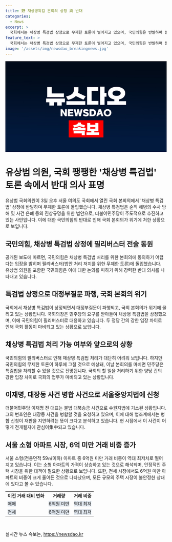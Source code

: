 ```yaml
---
title: 野 채상병특검 본회의 상정 與 반대
categories:
  - News
excerpt: >
  국회에서는 채상병 특검법 상정으로 무제한 토론이 벌어지고 있으며, 국민의힘은 반발하며 필리버스터에 돌입했다. 이에 대정부질문은 파행됐고, 국회의장의 결정에 반발해 생략하는 모습도 보였다. 민주당이 국회의 다수를 차지하고 있기 때문에, 국민의힘이 요구한 무제한 토론은 하루용에 그칠 가능성이 크다. 민주당은 특검법을 처리할 수 있게 될 전망이지만, 국민의힘은 계속해서 반발할 전망이다. 더불어민주당 이재명 전 대표의 대장동 사건과 관련해 서울중앙지법에서 진행 중인 사건에 병합을 요청하여 재판 지연을 시도하고 있는 상황이다. 또한, 서울의 소형 아파트 중 6억 미만의 거래 비중이 크게 줄어들며, 6억 미만 소형 아파트의 거래가 사라지는 현상이 나타나고 있다. 전세 거래에서도 6억 미만 아파트의 비중이 크게 줄어들고 있어, 이러한 추세가 이어질 경우 소형 아파트 시장에서의 변화가 예상된다.
feature_text: >
  국회에서는 채상병 특검법 상정으로 무제한 토론이 벌어지고 있으며, 국민의힘은 반발하며 필리버스터에 돌입했다. 이에 대정부질문은 파행됐고, 국회의장의 결정에 반발해 생략하는 모습도 보였다. 민주당이 국회의 다수를 차지하고 있기 때문에, 국민의힘이 요구한 무제한 토론은 하루용에 그칠 가능성이 크다. 민주당은 특검법을 처리할 수 있게 될 전망이지만, 국민의힘은 계속해서 반발할 전망이다. 더불어민주당 이재명 전 대표의 대장동 사건과 관련해 서울중앙지법에서 진행 중인 사건에 병합을 요청하여 재판 지연을 시도하고 있는 상황이다. 또한, 서울의 소형 아파트 중 6억 미만의 거래 비중이 크게 줄어들며, 6억 미만 소형 아파트의 거래가 사라지는 현상이 나타나고 있다. 전세 거래에서도 6억 미만 아파트의 비중이 크게 줄어들고 있어, 이러한 추세가 이어질 경우 소형 아파트 시장에서의 변화가 예상된다.
image: '/assets/img/newsdao_breakingnews.jpg'
---
```


<p><img src="/assets/img/newsdao_breakingnews.jpg" alt="implanttips 속보" /></p>

<h1 data-ke-size="size28">유상범 의원, 국회 팽팽한 '채상병 특검법' 토론 속에서 반대 의사 표명</h1>

<p data-ke-size="size16">유상범 국회의원이 3일 오후 서울 여의도 국회에서 열린 국회 본회의에서 '채상병 특검법' 상정에 반발하며 무제한 토론에 돌입했습니다. 채상병 특검법은 순직 해병의 수사 방해 및 사건 은폐 등의 진상규명을 위한 법안으로, 더불어민주당이 주도적으로 추진하고 있는 사안입니다. 이에 대한 국민의힘의 반대로 인해 국회 본회의가 위기에 처한 상황으로 보입니다.</p>

<h2 data-ke-size="size24">국민의힘, 채상병 특검법 상정에 필리버스터 전술 동원</h2>

<p data-ke-size="size16">공개된 보도에 따르면, 국민의힘은 채상병 특검법 처리를 위한 본회의에 동의하기 어렵다는 입장을 밝히며 필리버스터(법안 처리 저지를 위한 무제한 토론)에 돌입했습니다. 유상범 의원을 포함한 국민의힘은 이에 대한 논의를 피하기 위해 강력한 반대 의사를 나타내고 있습니다.</p>

<h2 data-ke-size="size24">특검법 상정으로 대정부질문 파행, 국회 본회의 위기</h2>

<p data-ke-size="size16">국회에서 채상병 특검법이 상정되면서 대정부질문이 파행되고, 국회 본회의가 위기에 몰리고 있는 상황입니다. 국회의장은 민주당의 요구를 받아들여 채상병 특검법을 상정했으며, 이에 국민의힘이 필리버스터로 대응하고 있습니다. 두 정당 간의 강한 입장 차이로 인해 국회 활동이 마비되고 있는 상황으로 보입니다.</p>

<h2 data-ke-size="size24">채상병 특검법 처리 가능 여부와 앞으로의 상황</h2>

<p data-ke-size="size16">국민의힘의 필리버스터로 인해 채상병 특검법 처리가 대단히 어려워 보입니다. 하지만 국민의힘의 무제한 토론이 하루에 그칠 것으로 예상돼, 이날 본회의를 마치면 민주당은 특검법을 처리할 수 있을 것으로 전망됩니다. 국회의 할 일을 처리하기 위한 양당 간의 강한 입장 차이로 국회의 업무가 마비되고 있는 상황입니다.</p>

<h2 data-ke-size="size24">이재명, 대장동 사건 병합 사건으로 서울중앙지법에 신청</h2>

<p data-ke-size="size16">더불어민주당 이재명 전 대표는 불법 대북송금 사건으로 수원지법에 기소된 상황입니다. 그의 변호인은 대장동 사건을 병합할 것을 요청하고 있으며, 이에 대해 법조계에서는 병합 신청이 재판을 지연하려는 뜻이 크다고 분석하고 있습니다. 현 시점에서 이 사건이 어떻게 전개될지에 관심이集中되고 있습니다.</p>

<h2 data-ke-size="size24">서울 소형 아파트 시장, 6억 미만 거래 비중 증가</h2>

<p data-ke-size="size16">서울 소형(전용면적 59㎡이하) 아파트 중 6억원 미만 거래 비중이 역대 최저치로 떨어지고 있습니다. 이는 소형 아파트의 가격이 상승하고 있는 것으로 해석되며, 안정적인 주택 시장을 위한 대책이 필요한 상황으로 보입니다. 또한, 전세 시장에서도 6억원 미만 아파트의 비중이 크게 줄어든 것으로 나타났으며, 모든 규모의 주택 시장이 불안정한 상태에 있다고 볼 수 있습니다.</p>

<table>
  <tr>
    <td style="text-align: center; height: 17px;"><b>이전 거래 대비 변화</b></td>
    <td style="text-align: center; height: 17px;"><b>거래량</b></td>
    <td style="text-align: center; height: 17px;"><b>거래 비중</b></td>
  </tr>
  <tr>
    <td><span style="background-color: #21538527;">매매</b></td>
    <td><span style="background-color: #21538527;">6억원 미만</b></td>
    <td><span style="background-color: #21538527;">역대 최저</b></td>
  </tr>
  <tr>
    <td><span style="background-color: #21538527;">전세</b></td>
    <td><span style="background-color: #21538527;">6억원 미만</b></td>
    <td><span style="background-color: #21538527;">역대 최저</b></td>
  </tr>
</table>

<p data-ke-size="size16">&nbsp;</p>
실시간 뉴스 속보는, <a href="https://newsdao.kr" rel="dofollow">https://newsdao.kr</a>


